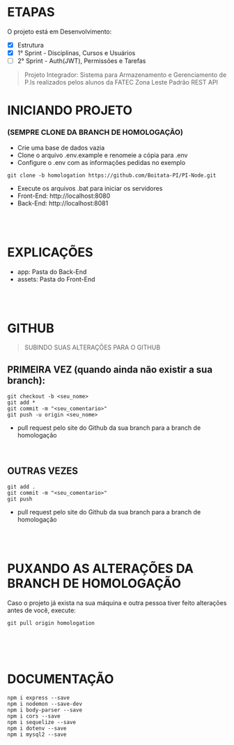 # ETAPAS
O projeto está em Desenvolvimento:

- [x] Estrutura
- [x] 1° Sprint - Disciplinas, Cursos e Usuários
- [ ] 2° Sprint - Auth(JWT), Permissões e Tarefas

> Projeto Integrador: Sistema para Armazenamento e Gerenciamento de P.Is realizados pelos alunos da FATEC Zona Leste
> Padrão REST API

# INICIANDO PROJETO</h1>
### (SEMPRE CLONE DA BRANCH DE HOMOLOGAÇÃO)
- Crie uma base de dados vazia 
- Clone o arquivo .env.example e renomeie a cópia para .env
- Configure o .env com as informações pedidas no exemplo

```
git clone -b homologation https://github.com/Boitata-PI/PI-Node.git
```
- Execute os arquivos .bat para iniciar os servidores
- Front-End: http://localhost:8080
- Back-End: http://localhost:8081

<br><br>

# EXPLICAÇÕES
- app: Pasta do Back-End
- assets: Pasta do Front-End


<br><br>

# GITHUB
> SUBINDO SUAS ALTERAÇÕES PARA O GITHUB
## PRIMEIRA VEZ (quando ainda não existir a sua branch):
```
git checkout -b <seu_nome>
git add *
git commit -m "<seu_comentario>"
git push -u origin <seu_nome>
```
- pull request pelo site do Github da sua branch para a branch de homologação

<br>

## OUTRAS VEZES
```
git add .
git commit -m "<seu_comentario>"
git push
```
- pull request pelo site do Github da sua branch para a branch de homologação

<br><br>

# PUXANDO AS ALTERAÇÕES DA BRANCH DE HOMOLOGAÇÃO
Caso o projeto já exista na sua máquina e outra pessoa tiver feito alterações antes de você, execute:
```
git pull origin homologation
```

<br><br><br>

# DOCUMENTAÇÃO
```
npm i express --save
npm i nodemon --save-dev
npm i body-parser --save
npm i cors --save
npm i sequelize --save
npm i dotenv --save
npm i mysql2 --save
```